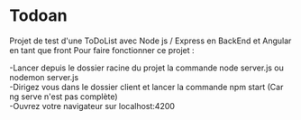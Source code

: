 # Todoan
Projet de test d'une ToDoList avec Node js / Express en BackEnd et Angular en tant que front
Pour faire fonctionner ce projet :

-Lancer depuis le dossier racine du projet la commande node server.js ou nodemon server.js  
-Dirigez vous dans le dossier client et lancer la commande npm start (Car ng serve n'est pas complète)  
-Ouvrez votre navigateur sur localhost:4200
